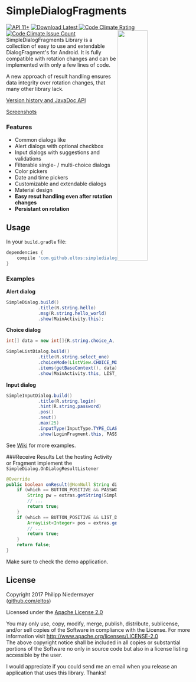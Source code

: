 # SimpleDialogFragments

[ ![API 11+](https://img.shields.io/badge/API-11+-lightgrey.svg)](https://developer.android.com/about/versions/android-3.0.html)
[ ![Download Latest](https://api.bintray.com/packages/eltos/simpledialogfragments/SimpleDialogFragment/images/download.svg) ](https://bintray.com/eltos/simpledialogfragments/SimpleDialogFragment/_latestVersion)
[![Code Climate Rating](https://codeclimate.com/github/eltos/SimpleDialogFragments/badges/gpa.svg)](https://codeclimate.com/github/eltos/SimpleDialogFragments)
[![Code Climate Issue Count](https://img.shields.io/codeclimate/issues/github/eltos/SimpleDialogFragments.svg)](https://codeclimate.com/github/eltos/SimpleDialogFragments)
 
<img width="40%" align="right" src="https://github.com/eltos/SimpleDialogFragments/raw/master/wiki/simplecolorwheeldialog.png"/>
  
SimpleDialogFragments Library is a collection of easy to use and extendable DialogFragment's for Android.
It is fully compatible with rotation changes and can be implemented with only a few lines of code.

A new approach of result handling ensures data integrity over rotation changes, that many other library lack.


[Version history and JavaDoc API](https://eltos.github.io/SimpleDialogFragments/)

[Screenshots](https://github.com/eltos/SimpleDialogFragments/wiki/Showcase)


### Features

* Common dialogs like
 * Alert dialogs with optional checkbox
 * Input dialogs with suggestions and validations
 * Filterable single- / multi-choice dialogs
 * Color pickers
 * Date and time pickers
* Customizable and extendable dialogs
* Material design
* **Easy resut handling even after rotation changes**
* **Persistant on rotation**


## Usage

In your ``build.gradle`` file:
```groovy
dependencies {
    compile 'com.github.eltos:simpledialogfragment:1.0'
}
```

### Examples

**Alert dialog**
```java
SimpleDialog.build()
            .title(R.string.hello)
            .msg(R.string.hello_world)
            .show(MainActivity.this);
```
**Choice dialog**
```java
int[] data = new int[]{R.string.choice_A, R.string.choice_B, R.string.choice_C};

SimpleListDialog.build()
            .title(R.string.select_one)
            .choiceMode(ListView.CHOICE_MODE_SINGLE_DIRECT)
            .items(getBaseContext(), data)
            .show(MainActivity.this, LIST_DIALOG);
```
**Input dialog**
```java
SimpleInputDialog.build()
            .title(R.string.login)
            .hint(R.string.password)
            .pos()
            .neut()
            .max(25)
            .inputType(InputType.TYPE_CLASS_TEXT | InputType.TYPE_TEXT_VARIATION_PASSWORD)
            .show(LoginFragment.this, PASSWORD_DIALOG);
```

See [Wiki](https://github.com/eltos/SimpleDialogFragments/wiki) for more examples.

###Receive Results
Let the hosting Activity or Fragment implement the `SimpleDialog.OnDialogResultListener`
```java
@Override
public boolean onResult(@NonNull String dialogTag, int which, @NonNull Bundle extras) {
    if (which == BUTTON_POSITIVE && PASSWORD_DIALOG.equals(dialogTag)){
        String pw = extras.getString(SimpleInputDialogFragment.TEXT);
        // ...
        return true;
    }
	if (which == BUTTON_POSITIVE && LIST_DIALOG.equals(dialogTag)){
        ArrayList<Integer> pos = extras.getIntegerArrayList(SimpleListDialog.SELECTED_POSITIONS);
		// ...
        return true;
    }
    return false;
}

```

Make sure to check the demo application.

## License

Copyright 2017 Philipp Niedermayer ([github.com/eltos](https://github.com/eltos))

Licensed under the [Apache License 2.0](http://www.apache.org/licenses/LICENSE-2.0)  


You may only use, copy, modify, merge, publish, distribute, sublicense, and/or sell copies of the Software in compliance with the License. For more information visit http://www.apache.org/licenses/LICENSE-2.0  
The above copyright notice shall be included in all copies or substantial portions of the Software no only in source code but also in a license listing accessible by the user.  

 
 
I would appreciate if you could send me an email when you release an application that uses this library. Thanks!
